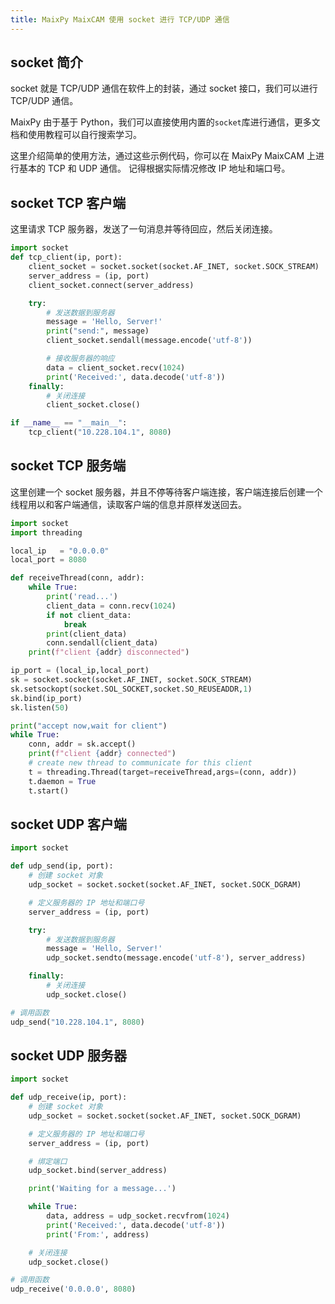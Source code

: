 ```yaml
---
title: MaixPy MaixCAM 使用 socket 进行 TCP/UDP 通信
---
```


## socket 简介

socket 就是 TCP/UDP 通信在软件上的封装，通过 socket 接口，我们可以进行 TCP/UDP 通信。

MaixPy 由于基于 Python，我们可以直接使用内置的`socket`库进行通信，更多文档和使用教程可以自行搜索学习。

这里介绍简单的使用方法，通过这些示例代码，你可以在 MaixPy MaixCAM 上进行基本的 TCP 和 UDP 通信。
记得根据实际情况修改 IP 地址和端口号。

## socket TCP 客户端

这里请求 TCP 服务器，发送了一句消息并等待回应，然后关闭连接。

```python
import socket
def tcp_client(ip, port):
    client_socket = socket.socket(socket.AF_INET, socket.SOCK_STREAM)
    server_address = (ip, port)
    client_socket.connect(server_address)

    try:
        # 发送数据到服务器
        message = 'Hello, Server!'
        print("send:", message)
        client_socket.sendall(message.encode('utf-8'))

        # 接收服务器的响应
        data = client_socket.recv(1024)
        print('Received:', data.decode('utf-8'))
    finally:
        # 关闭连接
        client_socket.close()

if __name__ == "__main__":
    tcp_client("10.228.104.1", 8080)
```

## socket TCP 服务端

这里创建一个 socket 服务器，并且不停等待客户端连接，客户端连接后创建一个线程用以和客户端通信，读取客户端的信息并原样发送回去。

```python
import socket
import threading

local_ip   = "0.0.0.0"
local_port = 8080

def receiveThread(conn, addr):
    while True:
        print('read...')
        client_data = conn.recv(1024)
        if not client_data:
            break
        print(client_data)
        conn.sendall(client_data)
    print(f"client {addr} disconnected")

ip_port = (local_ip,local_port)
sk = socket.socket(socket.AF_INET, socket.SOCK_STREAM)
sk.setsockopt(socket.SOL_SOCKET,socket.SO_REUSEADDR,1)
sk.bind(ip_port)
sk.listen(50)

print("accept now,wait for client")
while True:
    conn, addr = sk.accept()
    print(f"client {addr} connected")
    # create new thread to communicate for this client
    t = threading.Thread(target=receiveThread,args=(conn, addr))
    t.daemon = True
    t.start()
```

## socket UDP 客户端

```python
import socket

def udp_send(ip, port):
    # 创建 socket 对象
    udp_socket = socket.socket(socket.AF_INET, socket.SOCK_DGRAM)

    # 定义服务器的 IP 地址和端口号
    server_address = (ip, port)

    try:
        # 发送数据到服务器
        message = 'Hello, Server!'
        udp_socket.sendto(message.encode('utf-8'), server_address)

    finally:
        # 关闭连接
        udp_socket.close()

# 调用函数
udp_send("10.228.104.1", 8080)
```

## socket UDP 服务器

```python
import socket

def udp_receive(ip, port):
    # 创建 socket 对象
    udp_socket = socket.socket(socket.AF_INET, socket.SOCK_DGRAM)

    # 定义服务器的 IP 地址和端口号
    server_address = (ip, port)

    # 绑定端口
    udp_socket.bind(server_address)

    print('Waiting for a message...')

    while True:
        data, address = udp_socket.recvfrom(1024)
        print('Received:', data.decode('utf-8'))
        print('From:', address)

    # 关闭连接
    udp_socket.close()

# 调用函数
udp_receive('0.0.0.0', 8080)
```


